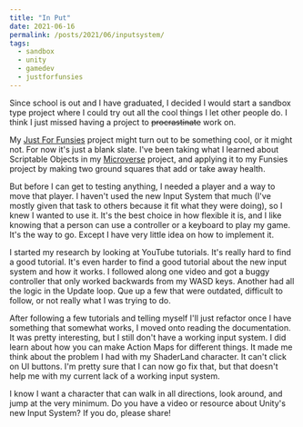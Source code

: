 ```yaml
---
title: "In Put"
date: 2021-06-16
permalink: /posts/2021/06/inputsystem/
tags:
  - sandbox
  - unity
  - gamedev
  - justforfunsies
---
```



Since school is out and I have graduated, I decided I would start a sandbox type project where I could try out all the cool things I let other people do. I think I just missed having a project to ~~procrastinate~~ work on. 

My [Just For Funsies](https://github.com/JenniTheDev/JustForFunsies) project might turn out to be something cool, or it might not. For now it's just a blank slate. I've been taking what I learned about Scriptable Objects in my [Microverse](https://github.com/JenniTheDev/Microverse) project, and applying it to my Funsies project by making two ground squares that add or take away health. 

But before I can get to testing anything, I needed a player and a way to move that player. I haven't used the new Input System that much (I've mostly given that task to others because it fit what they were doing), so I knew I wanted to use it. It's the best choice in how flexible it is, and I like knowing that a person can use a controller or a keyboard to play my game. It's the way to go. Except I have very little idea on how to implement it. 

I started my research by looking at YouTube tutorials. It's really hard to find a good tutorial. It's even harder to find a good tutorial about the new input system and how it works. I followed along one video and got a buggy controller that only worked backwards from my WASD keys. Another had all the logic in the Update loop. Que up a few that were outdated, difficult to follow, or not really what I was trying to do. 

After following a few tutorials and telling myself I'll just refactor once I have something that somewhat works, I moved onto reading the documentation. It was pretty interesting, but I still don't have a working input system. I did learn about how you can make Action Maps for different things. It made me think about the problem I had with my ShaderLand character. It can't click on UI buttons. I'm pretty sure that I can now go fix that, but that doesn't help me with my current lack of a working input system. 

I know I want a character that can walk in all directions, look around, and jump at the very minimum. Do you have a video or resource about Unity's new Input System? If you do, please share!